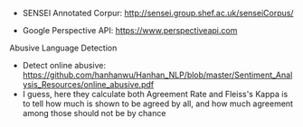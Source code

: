 
* SENSEI Annotated Corpur: http://sensei.group.shef.ac.uk/senseiCorpus/

* Google Perspective API: https://www.perspectiveapi.com


Abusive Language Detection

* Detect online abusive: https://github.com/hanhanwu/Hanhan_NLP/blob/master/Sentiment_Analysis_Resources/online_abusive.pdf
 * I guess, here they calculate both Agreement Rate and Fleiss's Kappa is to tell how much is shown to be agreed by all, and how much agreement among those should not be by chance
